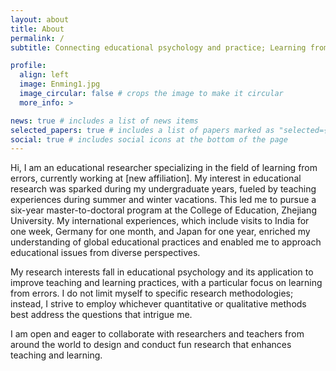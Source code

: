 ```yaml
---
layout: about
title: About
permalink: /
subtitle: Connecting educational psychology and practice; Learning from errors

profile:
  align: left
  image: Enming1.jpg
  image_circular: false # crops the image to make it circular
  more_info: >

news: true # includes a list of news items
selected_papers: true # includes a list of papers marked as "selected={true}"
social: true # includes social icons at the bottom of the page
---
```


Hi, I am an educational researcher specializing in the field of learning from errors, currently working at [new affiliation]. My interest in educational research was sparked during my undergraduate years, fueled by teaching experiences during summer and winter vacations. This led me to pursue a six-year master-to-doctoral program at the College of Education, Zhejiang University. My international experiences, which include visits to India for one week, Germany for one month, and Japan for one year, enriched my understanding of global educational practices and enabled me to approach educational issues from diverse perspectives.

My research interests fall in educational psychology and its application to improve teaching and learning practices, with a particular focus on learning from errors. I do not limit myself to specific research methodologies; instead, I strive to employ whichever quantitative or qualitative methods best address the questions that intrigue me.

I am open and eager to collaborate with researchers and teachers from around the world to design and conduct fun research that enhances teaching and learning.